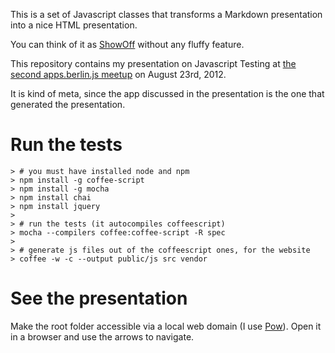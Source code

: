 This is a set of Javascript classes that transforms a Markdown presentation into a nice HTML presentation.

You can think of it as [ShowOff](https://github.com/schacon/showoff) without any fluffy feature.

This repository contains my presentation on Javascript Testing at [the second apps.berlin.js meetup](http://berlinjs.org/apps) on August 23rd, 2012.

It is kind of meta, since the app discussed in the presentation is the one that generated the presentation.

# Run the tests

    > # you must have installed node and npm
    > npm install -g coffee-script
    > npm install -g mocha
    > npm install chai
    > npm install jquery
    >
    > # run the tests (it autocompiles coffeescript)
    > mocha --compilers coffee:coffee-script -R spec
    >
    > # generate js files out of the coffeescript ones, for the website
    > coffee -w -c --output public/js src vendor

# See the presentation

Make the root folder accessible via a local web domain (I use [Pow](pow.cx)). Open it in a browser and use the arrows to navigate.
